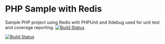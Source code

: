 PHP Sample with Redis
=================

Sample PHP project using Redis with PHPUnit and Xdebug used for unit test and coverage reporting.
[![Build Status](https://api.shippable.com/projects/540fddcf21c97efdb898a9cc/badge?branchName=master)](https://app.shippable.com/projects/540fddcf21c97efdb898a9cc/builds/latest)

[![Build Status](https://api.shippable.com/projects/54d9cce25ab6cc13528b6852/badge?branchName=master)](https://app.shippable.com/projects/54d9cce25ab6cc13528b6852/builds/latest)

